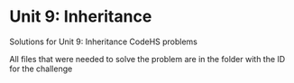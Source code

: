 # Unit 9: Inheritance

Solutions for Unit 9: Inheritance CodeHS problems

All files that were needed to solve the problem are in the folder with the ID for the challenge 
